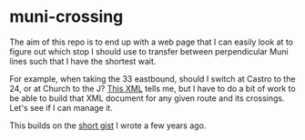 muni-crossing
=============

The aim of this repo is to end up with a web page that I can easily look at to figure out which stop I should use to transfer between perpendicular Muni lines such that I have the shortest wait.

For example, when taking the 33 eastbound, should I switch at Castro to the 24, or at Church to the J? [This XML](http://webservices.nextbus.com/service/publicXMLFeed?command=predictionsForMultiStops&a=sf-muni&stops=33|3326&stops=33|3323&stops=24|4315&stops=J|3987) tells me, but I have to do a bit of work to be able to build that XML document for any given route and its crossings. Let's see if I can manage it.

This builds on the [short gist](https://gist.github.com/blech/1223502) I wrote a few years ago.
